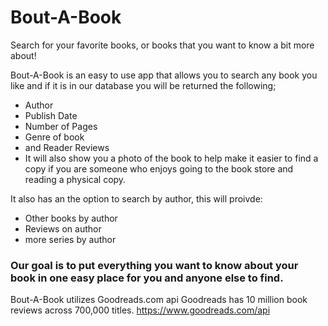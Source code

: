 # Bout-A-Book
Search for your favorite books, or books that you want to know a bit more about!


Bout-A-Book is an easy to use app that allows you to search any book you like and if it is in our database you will be returned the following;
- Author
- Publish Date
- Number of Pages
- Genre of book
- and Reader Reviews
- It will also show you a photo of the book to help make it easier to find a copy if you are someone who enjoys going to the book store and reading a physical copy.

It also has an the option to search by author, this will proivde:
- Other books by author
- Reviews on author
- more series by author

### Our goal is to put everything you want to know about your book in one easy place for you and anyone else to find.

Bout-A-Book utilizes Goodreads.com api Goodreads has 10 million book reviews across 700,000 titles.
https://www.goodreads.com/api
